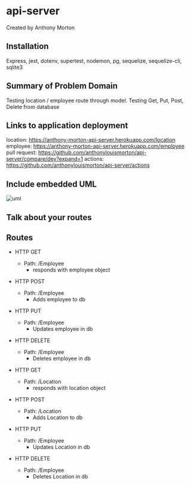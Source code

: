 # api-server

Created by Anthony Morton

## Installation
Express, jest, dotenv, supertest, nodemon, pg, sequelize, sequelize-cli, sqlite3

## Summary of Problem Domain
Testing location / employee route through model. Testing Get, Put, Post, Delete from database

## Links to application deployment
location: https://anthony-morton-api-server.herokuapp.com/location
employee: https://anthony-morton-api-server.herokuapp.com/employee
pull request: https://github.com/anthonylouismorton/api-server/compare/dev?expand=1
actions: https://github.com/anthonylouismorton/api-server/actions

## Include embedded UML
![uml](./lab3diagram.png)

## Talk about your routes

## Routes

* HTTP GET
  * Path: /Employee
    * responds with employee object

* HTTP POST
  * Path: /Employee
    * Adds employee to db

* HTTP PUT
  * Path: /Employee
    * Updates employee in db

* HTTP DELETE
  * Path: /Employee
    * Deletes employee in db


* HTTP GET
  * Path: /Location
    * responds with location object

* HTTP POST
  * Path: /Location
    * Adds Location to db

* HTTP PUT
  * Path: /Employee
    * Updates Location in db

* HTTP DELETE
  * Path: /Employee
    * Deletes Location in db
